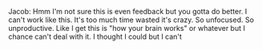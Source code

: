 Jacob: Hmm I'm not sure this is even feedback but you gotta do better. I can't work like this. It's too much time wasted it's crazy. So unfocused. So unproductive. Like I get this is "how your brain works" or whatever but I chance can't deal with it. I thought I could but I can't